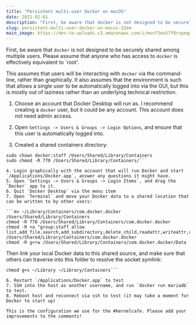 ```yaml
---
title: "Persistent multi-user Docker on macOS"
date: 2021-02-01
description: "First, be aware that docker is not designed to be securely shared among multiple users. Please assume..."
slug: persistent-multi-user-docker-on-macos-32em
main_image: https://dev-to-uploads.s3.amazonaws.com/i/movf3eo57f8rvpeqgjty.jpg
---
```

First, be aware that `docker` is not designed to be securely shared among multiple users. Please assume that anyone who has access to `docker` is effectively equivalent to `root'.

This assumes that users will be interacting with `docker` via the command-line, rather than graphically. It also assumes that the environment is such that allows a single user to be automatically logged into via the GUI, but this is mostly out of laziness rather than an underlying technical restriction.

1. Choose an account that Docker Desktop will run as. I recommend creating a `docker` user, but it could be any account. This account does not need admin access.

2.  Open `Settings -> Users & Groups -> Login Options`, and ensure that this user is automatically logged into.  

3. Created a shared containers directory:

```sudo mkdir -p /Users/Shared/Library/Containers
sudo chown docker:staff /Users/Shared/Library/Containers
sudo chmod -R 770 /Users/Shared/Library/Containers/```

4. Login graphically with the account that will run Docker and start `/Applications/Docker.app`, answer any questions it might have.
5. Open `Settings -> Users & Groups -> Login Items`, and drag the `Docker` app to it.
6. Quit `Docker Desktop` via the menu item
7. Open `Terminal` and move your Docker data to a shared location that can be written to by other users:

```mv ~/Library/Containers/com.docker.docker /Users/Shared/Library/Containers
chmod -R 770 /Users/Shared/Library/Containers/com.docker.docker
chmod -R +a "group:staff allow list,add_file,search,add_subdirectory,delete_child,readattr,writeattr,readextattr,writeextattr,readsecurity,file_inherit,directory_inherit" /Users/Shared/Library/Containers/com.docker.docker
chmod -R g+rw /Users/Shared/Library/Containers/com.docker.docker/Data
```

Then link your local Docker data to this shared source, and make sure that others can traverse into this folder to resolve the socket symlink:

```ln -s /Users/Shared/Library/Containers/com.docker.docker ~/Library/Containers/com.docker.docker
chmod g+x ~/Library ~/Library/Containers```

6. Restart `/Applications/Docker.app` to test
7. SSH into the host as another username, and run `docker run mariadb` to test.
8. Reboot host and reconnect via ssh to test (it may take a moment for Docker to start up)

This is the configuration we use for the #kernelcafe. Please add your improvements to the comments!
